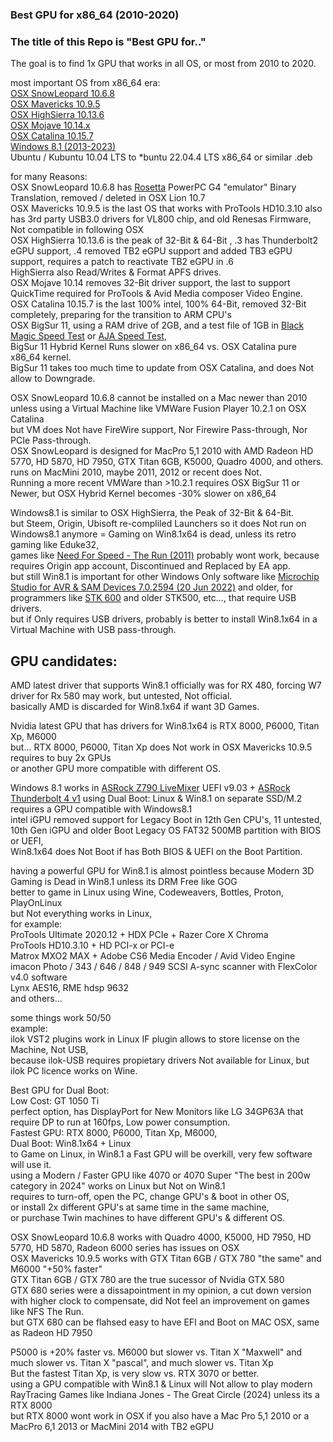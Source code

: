 ### Best GPU for x86_64 (2010-2020) </br>

### The title of this Repo is "Best GPU for.."
The goal is to find 1x GPU that works in all OS, or most from 2010 to 2020. </br>

most important OS from x86_64 era: </br>
[OSX SnowLeopard 10.6.8](https://en.wikipedia.org/wiki/Mac_OS_X_Snow_Leopard) </br>
[OSX Mavericks 10.9.5](https://en.wikipedia.org/wiki/OS_X_Mavericks) </br>
[OSX HighSierra 10.13.6](https://en.wikipedia.org/wiki/MacOS_High_Sierra)  </br>
[OSX Mojave 10.14.x](https://en.wikipedia.org/wiki/MacOS_Mojave) </br>
[OSX Catalina 10.15.7](https://en.wikipedia.org/wiki/MacOS_Catalina) </br>
[Windows 8.1 (2013-2023)](https://en.wikipedia.org/wiki/Windows_8.1) </br>
Ubuntu / Kubuntu 10.04 LTS to *buntu 22.04.4 LTS x86_64 or similar .deb </br>

for many Reasons: </br>
OSX SnowLeopard 10.6.8 has [Rosetta](https://en.wikipedia.org/wiki/Rosetta_(software)) PowerPC G4 "emulator" Binary Translation, removed / deleted in OSX Lion 10.7 </br>
OSX Mavericks 10.9.5 is the last OS that works with ProTools HD10.3.10 also has 3rd party USB3.0 drivers for VL800 chip, and old Renesas Firmware, Not compatible in following OSX </br>
OSX HighSierra 10.13.6 is the peak of 32-Bit & 64-Bit , .3 has Thunderbolt2 eGPU support, .4 removed TB2 eGPU support and added TB3 eGPU support, requires a patch to reactivate TB2 eGPU in .6 </br>
HighSierra also Read/Writes & Format APFS drives. </br>
OSX Mojave 10.14 removes 32-Bit driver support, the last to support QuickTime required for ProTools & Avid Media composer Video Engine. </br> 
OSX Catalina 10.15.7 is the last 100% intel, 100% 64-Bit, removed 32-Bit completely, preparing for the transition to ARM CPU's </br>
OSX BigSur 11, using a RAM drive of 2GB, and a test file of 1GB in [Black Magic Speed Test](https://apps.apple.com/us/app/blackmagic-disk-speed-test/id425264550?mt=12) or [AJA Speed Test](https://www.aja.com/products/aja-system-test), </br>
BigSur 11 Hybrid Kernel Runs slower on x86_64 vs. OSX Catalina pure x86_64 kernel. </br>
BigSur 11 takes too much time to update from OSX Catalina, and does Not allow to Downgrade. </br>

OSX SnowLeopard 10.6.8 cannot be installed on a Mac newer than 2010 </br>
unless using a Virtual Machine like VMWare Fusion Player 10.2.1 on OSX Catalina </br>
but VM does Not have FireWire support, Nor Firewire Pass-through, Nor PCIe Pass-through. </br>
OSX SnowLeopard is designed for MacPro 5,1 2010 with AMD Radeon HD 5770, HD 5870, HD 7950, GTX Titan 6GB, K5000, Quadro 4000, and others. </br>
runs on MacMini 2010, maybe 2011, 2012 or recent does Not. </br>
Running a more recent VMWare than >10.2.1 requires OSX BigSur 11 or Newer, but OSX Hybrid Kernel becomes -30% slower on x86_64 </br>

Windows8.1 is similar to OSX HighSierra, the Peak of 32-Bit & 64-Bit. </br>
but Steem, Origin, Ubisoft re-compliled Launchers so it does Not run on Windows8.1 anymore = Gaming on Win8.1x64 is dead, unless its retro gaming like Eduke32, </br>
games like [Need For Speed - The Run (2011)](https://en.wikipedia.org/wiki/Need_for_Speed%3A_The_Run) probably wont work, because requires Origin app account, Discontinued and Replaced by EA app. </br>
but still Win8.1 is important for other Windows Only software like [Microchip Studio for AVR & SAM Devices 7.0.2594 (20 Jun 2022)](https://www.microchip.com/en-us/tools-resources/develop/microchip-studio) and older,
for programmers like [STK 600](https://www.microchip.com/en-us/development-tool/ATSTK600) and older STK500, etc..., that require USB drivers. </br>
but if Only requires USB drivers, probably is better to install Win8.1x64 in a Virtual Machine with USB pass-through. </br>

## GPU candidates:

AMD latest driver that supports Win8.1 officially was for RX 480, forcing W7 driver for Rx 580 may work, but untested, Not official. </br>
basically AMD is discarded for Win8.1x64 if want 3D Games. </br>

Nvidia latest GPU that has drivers for Win8.1x64 is RTX 8000, P6000, Titan Xp, M6000 </br>
but... RTX 8000, P6000, Titan Xp does Not work in OSX Mavericks 10.9.5 requires to buy 2x GPUs </br>
or another GPU more compatible with different OS. </br>

Windows 8.1 works in [ASRock Z790 LiveMixer](https://www.asrock.com/mb/Intel/Z790%20LiveMixer/Specification.asp) UEFI v9.03 + [ASRock Thunderbolt 4 v1](https://www.asrock.com/mb/spec/product.asp?Model=Thunderbolt%204%20AIC)
using Dual Boot: Linux & Win8.1 on separate SSD/M.2 </br>
requires a GPU compatible with Windows8.1 </br>
intel iGPU removed support for Legacy Boot in 12th Gen CPU's, 11 untested, 10th Gen iGPU and older Boot Legacy OS FAT32 500MB partition with BIOS or UEFI, </br>
Win8.1x64 does Not Boot if has Both BIOS & UEFI on the Boot Partition. </br>

having a powerful GPU for Win8.1 is almost pointless because Modern 3D Gaming is Dead in Win8.1 unless its DRM Free like GOG </br>
better to game in Linux using Wine, Codeweavers, Bottles, Proton, PlayOnLinux </br>
but Not everything works in Linux, </br>
for example: </br>
ProTools Ultimate 2020.12 + HDX PCIe + Razer Core X Chroma </br>
ProTools HD10.3.10 + HD PCI-x or PCI-e </br>
Matrox MXO2 MAX + Adobe CS6 Media Encoder / Avid Video Engine </br>
imacon Photo / 343 / 646 / 848 / 949 SCSI A-sync scanner with FlexColor v4.0 software </br>
Lynx AES16, RME hdsp 9632 </br>
and others... </br>

some things work 50/50 </br>
example: </br>
ilok VST2 plugins work in Linux IF plugin allows to store license on the Machine, Not USB,</br>
because ilok-USB requires propietary drivers Not available for Linux, but ilok PC licence works on Wine. </br>

Best GPU for Dual Boot: </br>
Low Cost: GT 1050 Ti  </br>
perfect option, has DisplayPort for New Monitors like LG 34GP63A that require DP to run at 160fps, Low power consumption. </br>
Fastest GPU: RTX 8000, P6000, Titan Xp, M6000, </br>
Dual Boot: Win8.1x64 + Linux </br>
to Game on Linux, in Win8.1 a Fast GPU will be overkill, very few software will use it. </br>
using a Modern / Faster GPU like 4070 or 4070 Super "The best in 200w category in 2024" works on Linux but Not on Win8.1 </br>
requires to turn-off, open the PC, change GPU's & boot in other OS, </br>
or install 2x different GPU's at same time in the same machine,</br>
or purchase Twin machines to have different GPU's & different OS. </br>

OSX SnowLeopard 10.6.8 works with Quadro 4000, K5000, HD 7950, HD 5770, HD 5870, Radeon 6000 series has issues on OSX </br>
OSX Mavericks 10.9.5 works with GTX Titan 6GB / GTX 780 "the same" and M6000 "+50% faster" </br>
GTX Titan 6GB / GTX 780 are the true sucessor of Nvidia GTX 580 </br> 
GTX 680 series were a dissapointment in my opinion, a cut down version with higher clock to compensate, did Not feel an improvement on games like NFS The Run. </br>
but GTX 680 can be flahsed easy to have EFI and Boot on MAC OSX, same as Radeon HD 7950 </br>

P5000 is +20% faster vs. M6000 but slower vs. Titan X "Maxwell" and much slower vs. Titan X "pascal", and much slower vs. Titan Xp </br>
But the fastest Titan Xp, is very slow vs. RTX 3070 or better. </br>
using a GPU compatible with Win8.1 & Linux will Not allow to play modern RayTracing Games like Indiana Jones - The Great Circle (2024) unless its a RTX 8000 </br>
but RTX 8000 wont work in OSX if you also have a Mac Pro 5,1 2010 or a MacPro 6,1 2013 or MacMini 2014 with TB2 eGPU </br> 
